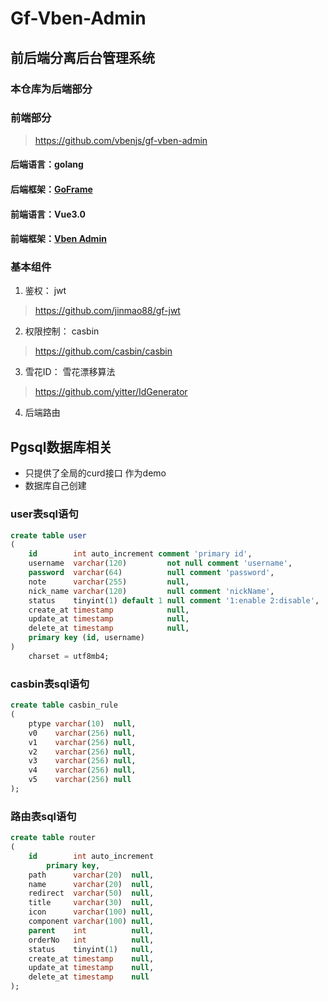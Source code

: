 # Gf-Vben-Admin
## 前后端分离后台管理系统
### 本仓库为后端部分

### 前端部分
>https://github.com/vbenjs/gf-vben-admin

#### 后端语言：golang
#### 后端框架：[GoFrame](https://github.com/gogf/gf)
#### 前端语言：Vue3.0
#### 前端框架：[Vben Admin](https://github.com/anncwb/vue-vben-admin)

### 基本组件

1. 鉴权： jwt 
>  https://github.com/jinmao88/gf-jwt 
2. 权限控制： casbin  
>  https://github.com/casbin/casbin
3. 雪花ID： 雪花漂移算法
>  https://github.com/yitter/IdGenerator
4. 后端路由

## Pgsql数据库相关

* 只提供了全局的curd接口 作为demo
* 数据库自己创建


### user表sql语句
```sql
create table user
(
    id        int auto_increment comment 'primary id',
    username  varchar(120)         not null comment 'username',
    password  varchar(64)          null comment 'password',
    note      varchar(255)         null,
    nick_name varchar(120)         null comment 'nickName',
    status    tinyint(1) default 1 null comment '1:enable 2:disable',
    create_at timestamp            null,
    update_at timestamp            null,
    delete_at timestamp            null,
    primary key (id, username)
)
    charset = utf8mb4;


```

### casbin表sql语句

```sql
create table casbin_rule
(
    ptype varchar(10)  null,
    v0    varchar(256) null,
    v1    varchar(256) null,
    v2    varchar(256) null,
    v3    varchar(256) null,
    v4    varchar(256) null,
    v5    varchar(256) null
);


```

### 路由表sql语句
```sql
create table router
(
    id        int auto_increment
        primary key,
    path      varchar(20)  null,
    name      varchar(20)  null,
    redirect  varchar(50)  null,
    title     varchar(30)  null,
    icon      varchar(100) null,
    component varchar(100) null,
    parent    int          null,
    orderNo   int          null,
    status    tinyint(1)   null,
    create_at timestamp    null,
    update_at timestamp    null,
    delete_at timestamp    null
);


```
